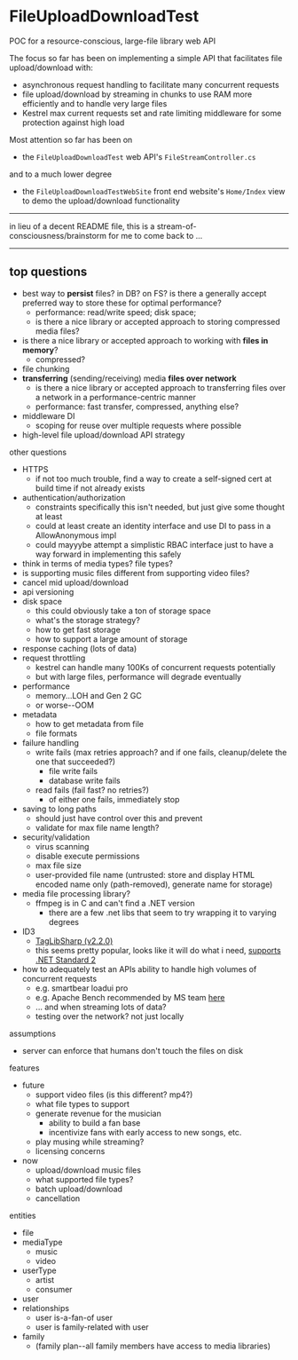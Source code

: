 # FileUploadDownloadTest
POC for a resource-conscious, large-file library web API

The focus so far has been on implementing a simple API that facilitates file upload/download with:

- asynchronous request handling to facilitate many concurrent requests
- file upload/download by streaming in chunks to use RAM more efficiently and to handle very large files
- Kestrel max current requests set and rate limiting middleware for some protection against high load

Most attention so far has been on

- the `FileUploadDownloadTest` web API's `FileStreamController.cs`

and to a much lower degree

- the `FileUploadDownloadTestWebSite` front end website's `Home/Index` view to demo the upload/download functionality

---

in lieu of a decent README file, this is a stream-of-consciousness/brainstorm for me to come back to ...

---

## top questions

- best way to **persist** files? in DB? on FS? is there a generally accept preferred way to store these for optimal performance?
    - performance: read/write speed; disk space;
    - is there a nice library or accepted approach to storing compressed media files?
- is there a nice library or accepted approach to working with **files in memory**?
    - compressed?
- file chunking
- **transferring** (sending/receiving) media **files over network**
    - is there a nice library or accepted approach to transferring files over a network in a performance-centric manner
    - performance: fast transfer, compressed, anything else?
- middleware DI
    - scoping for reuse over multiple requests where possible
- high-level file upload/download API strategy

other questions

- HTTPS
    - if not too much trouble, find a way to create a self-signed cert at build time if not already exists
- authentication/authorization
    - constraints specifically this isn't needed, but just give some thought at least
    - could at least create an identity interface and use DI to pass in a AllowAnonymous impl
    - could mayyybe attempt a simplistic RBAC interface just to have a way forward in implementing this safely
- think in terms of media types? file types?
- is supporting music files different from supporting video files?
- cancel mid upload/download
- api versioning
- disk space
    - this could obviously take a ton of storage space
    - what's the storage strategy?
    - how to get fast storage
    - how to support a large amount of storage
- response caching (lots of data)
- request throttling
    - kestrel can handle many 100Ks of concurrent requests potentially
    - but with large files, performance will degrade eventually
- performance
    - memory...LOH and Gen 2 GC
    - or worse--OOM
- metadata
    - how to get metadata from file
    - file formats
- failure handling
    - write fails (max retries approach? and if one fails, cleanup/delete the one that succeeded?)
        - file write fails
        - database write fails
    - read fails (fail fast? no retries?)
        - of either one fails, immediately stop
- saving to long paths
    - should just have control over this and prevent
    - validate for max file name length?
- security/validation
    - virus scanning
    - disable execute permissions
    - max file size
    - user-provided file name (untrusted: store and display HTML encoded name only (path-removed), generate name for storage)
- media file processing library?
    - ffmpeg is in C and can't find a .NET version
        - there are a few .net libs that seem to try wrapping it to varying degrees
- ID3
    - [TagLibSharp (v2.2.0)](https://www.nuget.org/packages/TagLibSharp)
    - this seems pretty popular, looks like it will do what i need, [supports .NET Standard 2](https://github.com/mono/taglib-sharp/issues/60#issuecomment-455946726)
- how to adequately test an APIs ability to handle high volumes of concurrent requests
    - e.g. smartbear loadui pro
    - e.g. Apache Bench recommended by MS team [here](https://github.com/dotnet/aspnetcore/issues/3009#issuecomment-377570704)
    - ... and when streaming lots of data?
    - testing over the network? not just locally

assumptions

- server can enforce that humans don't touch the files on disk


features

- future
    - support video files (is this different? mp4?)
    - what file types to support
    - generate revenue for the musician
        - ability to build a fan base
        - incentivize fans with early access to new songs, etc.
    - play musing while streaming?
    - licensing concerns
- now
    - upload/download music files
    - what supported file types?
    - batch upload/download
    - cancellation



entities

- file
- mediaType
    - music
    - video
- userType
    - artist
    - consumer
- user
- relationships
    - user is-a-fan-of user
    - user is family-related with user
- family
    - (family plan--all family members have access to media libraries)
